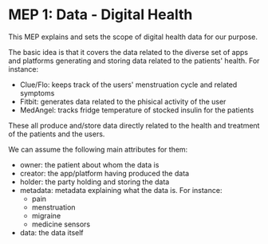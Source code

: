 # MEP 1: Data - Digital Health
This MEP explains and sets the scope of digital health data for our
purpose.

The basic idea is that it covers the data related to the diverse set of apps
and platforms generating and storing data related to the patients' health.
For instance:

- Clue/Flo: keeps track of the users' menstruation cycle and related symptoms
- Fitbit: generates data related to the phisical activity of the user
- MedAngel: tracks fridge temperature of stocked insulin for the patients

These all produce and/store data directly related to the health and treatment
of the patients and the users.

We can assume the following main attributes for them:

- owner: the patient about whom the data is
- creator: the app/platform having produced the data
- holder: the party holding and storing the data
- metadata: metadata explaining what the data is. For instance:
  - pain
  - menstruation
  - migraine
  - medicine sensors
- data: the data itself

